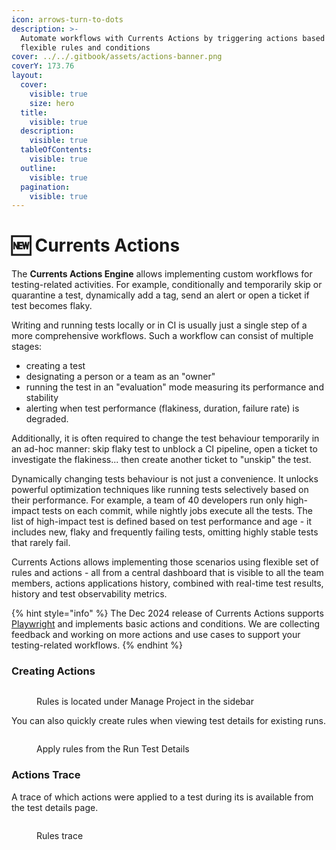 ```yaml
---
icon: arrows-turn-to-dots
description: >-
  Automate workflows with Currents Actions by triggering actions based on
  flexible rules and conditions
cover: ../../.gitbook/assets/actions-banner.png
coverY: 173.76
layout:
  cover:
    visible: true
    size: hero
  title:
    visible: true
  description:
    visible: true
  tableOfContents:
    visible: true
  outline:
    visible: true
  pagination:
    visible: true
---
```


# 🆕 Currents Actions

The **Currents Actions Engine** allows implementing custom workflows for testing-related activities. For example, conditionally and temporarily skip or quarantine a test, dynamically add a tag,  send an alert or open a ticket if test becomes flaky.

Writing and running tests locally or in CI is usually just a single step of a more comprehensive workflows. Such a workflow can consist of multiple stages:

* creating a test
* designating a person or a team as an "owner"&#x20;
* running the test in an "evaluation" mode measuring its performance and stability
* alerting when test performance (flakiness, duration, failure rate) is degraded.

Additionally, it is often required to change the test behaviour temporarily in an ad-hoc manner: skip flaky test to unblock a CI pipeline, open a ticket to investigate the flakiness... then create another ticket to "unskip" the test.

Dynamically changing tests behaviour is not just a convenience. It unlocks powerful optimization techniques like running tests selectively based on their performance. For example, a team of 40 developers run only high-impact tests on each commit, while nightly jobs execute all the tests. The list of high-impact test is defined based on test performance and age - it includes new, flaky and frequently failing tests, omitting highly stable tests that rarely fail.

Currents Actions allows implementing those scenarios using flexible set of rules and actions - all from a central dashboard that is visible to all the team members, actions applications history, combined with real-time test results, history and test observability metrics.

{% hint style="info" %}
The Dec 2024 release of Currents Actions supports [Playwright](setup.md) and implements basic actions and conditions. We are collecting feedback and working on more actions and use cases to support your testing-related workflows.
{% endhint %}

### Creating Actions

<figure><img src="../../.gitbook/assets/Screenshot 2024-12-10 at 3.22.45 PM.png" alt=""><figcaption><p>Rules is located under Manage Project in the sidebar</p></figcaption></figure>

You can also quickly create rules when viewing test details for existing runs.

<figure><img src="../../.gitbook/assets/Screenshot 2024-12-10 at 3.29.08 PM.png" alt=""><figcaption><p>Apply rules from the Run Test Details</p></figcaption></figure>

### Actions Trace

A trace of which actions were applied to a test during its is available from the test details page.

<figure><img src="../../.gitbook/assets/Screenshot 2024-12-10 at 3.53.08 PM.png" alt=""><figcaption><p>Rules trace</p></figcaption></figure>

